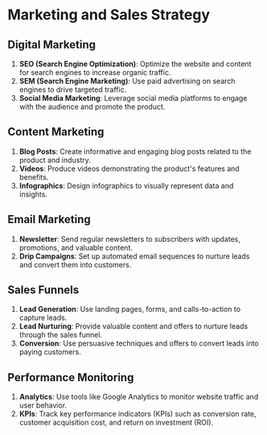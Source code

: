 
# Marketing and Sales Strategy

## Digital Marketing
1. **SEO (Search Engine Optimization)**: Optimize the website and content for search engines to increase organic traffic.
2. **SEM (Search Engine Marketing)**: Use paid advertising on search engines to drive targeted traffic.
3. **Social Media Marketing**: Leverage social media platforms to engage with the audience and promote the product.

## Content Marketing
1. **Blog Posts**: Create informative and engaging blog posts related to the product and industry.
2. **Videos**: Produce videos demonstrating the product's features and benefits.
3. **Infographics**: Design infographics to visually represent data and insights.

## Email Marketing
1. **Newsletter**: Send regular newsletters to subscribers with updates, promotions, and valuable content.
2. **Drip Campaigns**: Set up automated email sequences to nurture leads and convert them into customers.

## Sales Funnels
1. **Lead Generation**: Use landing pages, forms, and calls-to-action to capture leads.
2. **Lead Nurturing**: Provide valuable content and offers to nurture leads through the sales funnel.
3. **Conversion**: Use persuasive techniques and offers to convert leads into paying customers.

## Performance Monitoring
1. **Analytics**: Use tools like Google Analytics to monitor website traffic and user behavior.
2. **KPIs**: Track key performance indicators (KPIs) such as conversion rate, customer acquisition cost, and return on investment (ROI).
